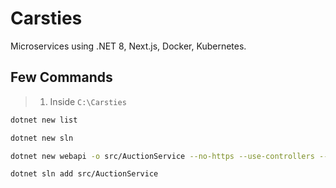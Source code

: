 # Carsties

Microservices using .NET 8, Next.js, Docker, Kubernetes.

## Few Commands

> 1. Inside `C:\Carsties`

```bash
dotnet new list

dotnet new sln

dotnet new webapi -o src/AuctionService --no-https --use-controllers --use-endpoints

dotnet sln add src/AuctionService
```

